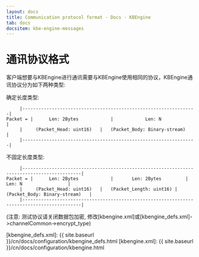 ```yaml
---
layout: docs
title: Communication protocol format · Docs · KBEngine
tab: docs
docsitem: kbe-engine-messages
---
```


通讯协议格式
====================

客户端想要与KBEngine进行通讯需要与KBEngine使用相同的协议，KBEngine通讯协议分为如下两种类型:

确定长度类型:

		 |-----------------------------------------------------------------|
	Packet = |      Len: 2Bytes            |            Len: N                 |
		 |     (Packet_Head: uint16)   |   (Packet_Body: Binary-stream)    |
		 |-----------------------------------------------------------------|

不固定长度类型:

		 |--------------------------------------------------------------------------------------------|
	Packet = |      Len: 2Bytes            |       Len: 2Bytes         |           Len: N                 |
		 |     (Packet_Head: uint16)   |   (Packet_Length: uint16) |   (Packet_Body: Binary-stream)   |
		 |--------------------------------------------------------------------------------------------|

(注意: 测试协议请关闭数据包加密, 修改[kbengine.xml]或[kbengine_defs.xml]->channelCommon->encrypt_type)


[kbengine_defs.xml]: {{ site.baseurl }}/cn/docs/configuration/kbengine_defs.html
[kbengine.xml]: {{ site.baseurl }}/cn/docs/configuration/kbengine.html
